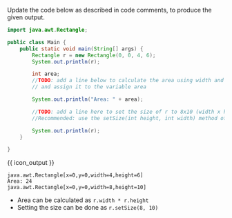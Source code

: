 <panel type="dark" header="###  <small><small>{{ icon_important }} [Key Exercise] use `Rectangle` objects</small></small>" expanded >
<question>

Update the code below as described in code comments, to produce the given output.

```java
import java.awt.Rectangle;

public class Main {
    public static void main(String[] args) {
        Rectangle r = new Rectangle(0, 0, 4, 6);
        System.out.println(r);

        int area;
        //TODO: add a line below to calculate the area using width and height properties of r
        // and assign it to the variable area

        System.out.println("Area: " + area);

        //TODO: add a line here to set the size of r to 8x10 (width x height)
        //Recommended: use the setSize(int height, int width) method of the Rectangle object

        System.out.println(r);
    }

}
```
{{ icon_output }}
```
java.awt.Rectangle[x=0,y=0,width=4,height=6]
Area: 24
java.awt.Rectangle[x=0,y=0,width=8,height=10]
```

<div slot="hint">

* Area can be calculated as `r.width * r.height`
* Setting the size can be done as `r.setSize(8, 10)`

</div>
</question>
</panel>
